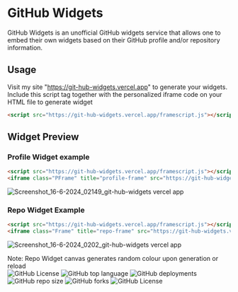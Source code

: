 # GitHub Widgets
GitHub Widgets is an unofficial GitHub widgets service that allows one to embed their own widgets based on their GitHub profile and/or repository information.
## Usage
Visit my site "https://git-hub-widgets.vercel.app" to generate your widgets.<br>
Include this script tag together with the personalized iframe code on your HTML file to generate widget
```html
<script src="https://git-hub-widgets.vercel.app/framescript.js"></script>
```
## Widget Preview
### Profile Widget example
```html
<script src="https://git-hub-widgets.vercel.app/framescript.js"></script>
<iframe class="PFrame" title="profile-frame" src="https://git-hub-widgets.vercel.app/profile.html?username=notquitelikeme"></iframe>
```
![Screenshot_16-6-2024_02149_git-hub-widgets vercel app](https://github.com/notquitelikeme/GitHub-Widgets/assets/137330345/c12ad0a1-2492-461e-8b67-e7e9abc45a00)

### Repo Widget Example
```html
<script src="https://git-hub-widgets.vercel.app/framescript.js"></script>
<iframe class="Frame" title="repo-frame" src="https://git-hub-widgets.vercel.app/repo.html?owner=notquitelikeme&repo=GitHub-Widgets"></iframe>
```
![Screenshot_16-6-2024_0202_git-hub-widgets vercel app](https://github.com/notquitelikeme/GitHub-Widgets/assets/137330345/c8707661-fd21-4671-934a-51116053a1fd)

Note: Repo Widget canvas generates random colour upon generation or reload <br>
<img alt="GitHub License" src="https://img.shields.io/github/languages/count/notquitelikeme/GitHub-Widgets">
<img alt="GitHub top language" src="https://img.shields.io/github/languages/top/notquitelikeme/GitHub-Widgets">
<img alt="GitHub deployments" src="https://img.shields.io/github/deployments/notquitelikeme/GitHub-Widgets/:environment">
<img alt="GitHub repo size" src="https://img.shields.io/github/repo-size/notquitelikeme/GitHub-Widgets">
<img alt="GitHub forks" src="https://img.shields.io/github/forks/notquitelikeme/GitHub-Widgets">
<img alt="GitHub License" src="https://img.shields.io/github/license/notquitelikeme/GitHub-Widgets?style=plastic">
